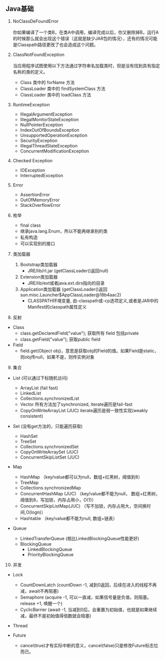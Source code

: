 ## Java基础

1. NoClassDeFoundError  
<br/>你如果编译了一个类B，在类A中调用，编译完成以后，你又删除掉B，运行A的时候那么就会出现这个错误（这就是缺少JAR包的情况），还有的情况可能是Classpath路径更改了也会造成这个问题。

2. ClassNotFoundException  
<br/>当应用程序试图使用以下方法通过字符串名加载类时，但是没有找到具有指定名称的类的定义。   
    - Class 类中的 forName 方法
    - ClassLoader 类中的 findSystemClass 方法
    - ClassLoader 类中的 loadClass 方法

3. RuntimeException  
    - IllegalArgumentException
    - IllegalMonitorStateException
    - NullPointerException
    - IndexOutOfBoundsException
    - UnsupportedOperationException
    - SecurityException
    - IllegalThreadStateException
    - ConcurrentModificationException

4. Checked Exception  
    - IOException
    - InterruptedException

5. Error   
    - AssertionError
    - OutOfMemoryError
    - StackOverflowError

6. 枚举
    - final class
    - 继承java.lang.Enum，所以不能再继承别的类
    - 私有构造
    - 可以实现别的接口

7. 类加载器
    1. Bootstrap类加载器 
        - JRE/lib/rt.jar (getClassLoader()返回null)
    2. Extension类加载器 
        - JRE/lib/ext或者java.ext.dirs指向的目录
    3. Application类加载器 (getClassLoader()返回sun.misc.Launcher$AppClassLoader@18b4aac2) 
        - CLASSPATH环境变量, 由-classpath或-cp选项定义,或者是JAR中的Manifest的classpath属性定义
        
8. 反射
- Class
    - class.getDeclaredField("value"); 获取所有 field 包括private
    - class.getField("value"); 获取public field
- Field
    - field.get(Object obj)，意思是获取obj的Field的值。如果Field是static，则obj传null，如果不是，则传实例对象

9. 集合
- List (可以通过下标随机访问)
    - ArrayList (fail fast)
    - LinkedList
    - Collections.synchronizedList
    - Vector 所有方法加了synchronized, iterate遍历是fail-fast
    - CopyOnWriteArrayList (JUC) iterate遍历是弱一致性实现(weakly consistent)
    
- Set (没有get方法的，只能遍历获取)
    - HashSet
    - TreeSet
    - Collections.synchronizedSet
    - CopyOnWriteArraySet (JUC)
    - ConcurrentSkipListSet (JUC)
    
- Map
    - HashMap （key/value都可以为null，数组+红黑树，阈值到8）
    - TreeMap
    - Collections.synchronizedMap
    - ConcurrentHashMap (JUC) （key/value都不能为null， 数组+红黑树，阈值到8，写加锁，内存占用小，O(1)）
    - ConcurrentSkipListMap(JUC) （写不加锁，内存占用大，空间换时间,O(logn)）
    - Hashtable （key/value都不能为null, 数组+链表）
    
- Queue
    - LinkedTransferQueue (相比LinkedBlockingQueue性能更好)
    - BlockingQueue
        - LinkedBlockingQueue
        - PriorityBlockingQueue  

10. 并发
- Lock
    - CountDownLatch (countDown -1, 减到0返回，后续在进入的线程不再减，await不再阻塞)
    - Semaphore (acquire -1, 可以一直减，如果信号量是负值，则阻塞。release +1, 唤醒一个)
    - CyclicBarrier (await -1, 当减到0后，会重置为初始值，也就是如果继续减，最终不是初始值得倍数就会阻塞)

- Thread

- Future
    - cancel(true)才有实际中断的意义，cancel(false)只是修改Future标志位而已。
